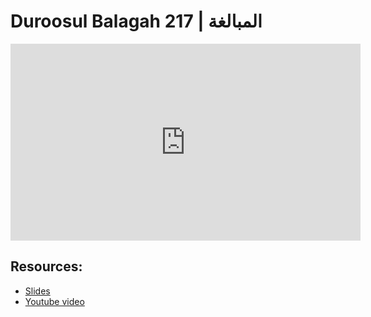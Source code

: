 # Duroosul Balagah 217 | المبالغة
                
<iframe width="560" height="315" src="https://www.youtube-nocookie.com/embed/capByz0GFGs?start=0" frameborder="0" allow="accelerometer; autoplay; encrypted-media; gyroscope; picture-in-picture" allowfullscreen="allowfullscreen">
</iframe><BR>

## Resources:
- [Slides](https://github.com/arshare/resources_balagha_pdfs)
- [Youtube video](https://www.youtube.com/watch?v=capByz0GFGs&list=PLzn0qdi6JpdvvXVuJ7kIusNquSxeyKJvc)

